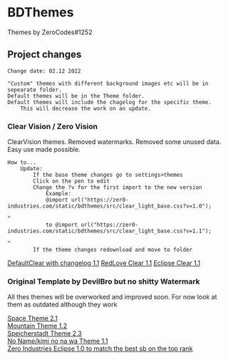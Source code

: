 # BDThemes
Themes by ZeroCodes#1252

## Project changes
    Change date: 02.12 2022

    "Custom" themes with different background images etc will be in sepearate folder.
    Default themes will be in the Theme folder. 
    Default themes will include the chagelog for the specific theme. 
        This will decrease the work on an update.

### Clear Vision / Zero Vision
ClearVision themes. Removed watermarks. Removed some unused data. Easy use made possible.

    How to...
        Update:
            If the base theme changes go to settings>themes
            Click on the pen to edit
            Change the ?v for the first import to the new version
                Example:
                @import url("https://zer0-industries.com/static/bdthemes/src/clear_light_base.css?v=1.0");
                                                                                                      ^
                to @import url("https://zer0-industries.com/static/bdthemes/src/clear_light_base.css?v=1.1");
                                                                                                        ^
            If the theme changes redownload and move to folder

<a href="https://raw.githubusercontent.com/Z3R0-CDS/BDThemes/main/themes/ClearLight.theme.css">DefaultClear with changelog 1.1</a>
<a href="https://raw.githubusercontent.com/Z3R0-CDS/BDThemes/main/themes/ClearLight/RedLoveClear.theme.css">RedLove Clear 1.1</a>
<a href="https://raw.githubusercontent.com/Z3R0-CDS/BDThemes/main/themes/ClearLight/EclipseClearVision.theme.css">Eclipse Clear 1.1</a>

### Original Template by DevilBro but no shitty Watermark
All thes themes will be overworked and improved soon. For now look at them as outdated although they work

<a href="https://raw.githubusercontent.com/Z3R0-CDS/BDThemes/main/themes/DevilNo/space.theme.css">Space Theme 2.1</a><br>
<a href="https://raw.githubusercontent.com/Z3R0-CDS/BDThemes/main/themes/DevilNo/MTN.theme.css">Mountain Theme 1.2</a><br>
<a href="https://raw.githubusercontent.com/Z3R0-CDS/BDThemes/main/themes/DevilNo/Speicherstadt.theme.css">Speicherstadt Theme 2.3</a><br>
<a href="https://raw.githubusercontent.com/Z3R0-CDS/BDThemes/main/themes/DevilNo/noname.theme.css">No Name/kimi no na wa Theme 1.1</a><br>
<a href="https://raw.githubusercontent.com/Z3R0-CDS/BDThemes/main/themes/DevilNo/noname.theme.css">Zero Industries Eclipse 1.0 to match the best sb on the top rank</a><br>
